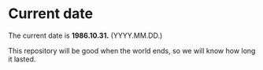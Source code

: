 # Current date

The current date is **1986.10.31.** (YYYY.MM.DD.)

This repository will be good when the world ends, so we will know how long it lasted.